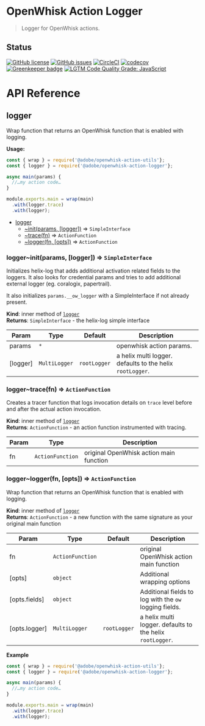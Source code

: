 # OpenWhisk Action Logger
> Logger for OpenWhisk actions.

## Status
[![GitHub license](https://img.shields.io/github/license/adobe/openwhisk-action-logger.svg)](https://github.com/adobe/openwhisk-action-logger/blob/master/LICENSE.txt)
[![GitHub issues](https://img.shields.io/github/issues/adobe/openwhisk-action-logger.svg)](https://github.com/adobe/openwhisk-action-logger/issues)
[![CircleCI](https://img.shields.io/circleci/project/github/adobe/openwhisk-action-logger.svg)](https://circleci.com/gh/adobe/openwhisk-action-logger)
[![codecov](https://img.shields.io/codecov/c/github/adobe/openwhisk-action-logger.svg)](https://codecov.io/gh/adobe/openwhisk-action-logger)
[![Greenkeeper badge](https://badges.greenkeeper.io/adobe/openwhisk-action-logger.svg)](https://greenkeeper.io/)
[![LGTM Code Quality Grade: JavaScript](https://img.shields.io/lgtm/grade/javascript/g/adobe/openwhisk-action-logger.svg?logo=lgtm&logoWidth=18)](https://lgtm.com/projects/g/adobe/openwhisk-action-logger)

# API Reference
<a name="module_logger"></a>

## logger
Wrap function that returns an OpenWhisk function that is enabled with logging.

**Usage:**

```js
const { wrap } = require('@adobe/openwhisk-action-utils'};
const { logger } = require('@adobe/openwhisk-action-logger'};

async main(params) {
  //…my action code…
}

module.exports.main = wrap(main)
  .with(logger.trace)
  .with(logger);
```


* [logger](#module_logger)
    * [~init(params, [logger])](#module_logger..init) ⇒ <code>SimpleInterface</code>
    * [~trace(fn)](#module_logger..trace) ⇒ <code>ActionFunction</code>
    * [~logger(fn, [opts])](#module_logger..logger) ⇒ <code>ActionFunction</code>

<a name="module_logger..init"></a>

### logger~init(params, [logger]) ⇒ <code>SimpleInterface</code>
Initializes helix-log that adds additional activation related fields to the loggers.
It also looks for credential params and tries to add additional external logger
(eg. coralogix, papertrail).

It also initializes `params.__ow_logger` with a SimpleInterface if not already present.

**Kind**: inner method of [<code>logger</code>](#module_logger)  
**Returns**: <code>SimpleInterface</code> - the helix-log simple interface  

| Param | Type | Default | Description |
| --- | --- | --- | --- |
| params | <code>\*</code> |  | openwhisk action params. |
| [logger] | <code>MultiLogger</code> | <code>rootLogger</code> | a helix multi logger. defaults to the helix                                            `rootLogger`. |

<a name="module_logger..trace"></a>

### logger~trace(fn) ⇒ <code>ActionFunction</code>
Creates a tracer function that logs invocation details on `trace` level before and after the
actual action invocation.

**Kind**: inner method of [<code>logger</code>](#module_logger)  
**Returns**: <code>ActionFunction</code> - an action function instrumented with tracing.  

| Param | Type | Description |
| --- | --- | --- |
| fn | <code>ActionFunction</code> | original OpenWhisk action main function |

<a name="module_logger..logger"></a>

### logger~logger(fn, [opts]) ⇒ <code>ActionFunction</code>
Wrap function that returns an OpenWhisk function that is enabled with logging.

**Kind**: inner method of [<code>logger</code>](#module_logger)  
**Returns**: <code>ActionFunction</code> - a new function with the same signature as your original main function  

| Param | Type | Default | Description |
| --- | --- | --- | --- |
| fn | <code>ActionFunction</code> |  | original OpenWhisk action main function |
| [opts] | <code>object</code> |  | Additional wrapping options |
| [opts.fields] | <code>object</code> |  | Additional fields to log with the `ow` logging fields. |
| [opts.logger] | <code>MultiLogger</code> | <code>rootLogger</code> | a helix multi logger. defaults to the helix                                            `rootLogger`. |

**Example**  

```js
const { wrap } = require('@adobe/openwhisk-action-utils'};
const { logger } = require('@adobe/openwhisk-action-logger'};

async main(params) {
  //…my action code…
}

module.exports.main = wrap(main)
  .with(logger.trace)
  .with(logger);
```
